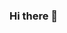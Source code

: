 ### Hi there 👋

<!--
**sonerkcardak/sonerkcardak** is a ✨ _special_ ✨ repository because its `README.md` (this file) appears on your GitHub profile.


## 🌐 Socials:
[![LinkedIn](https://img.shields.io/badge/LinkedIn-%230077B5.svg?logo=linkedin&logoColor=white)](https://linkedin.com/in/https://tr.linkedin.com/in/soner-%C3%A7ardak-6b2365162/en?trk=people-guest_people_search-card) 

# 💻 Tech Stack:
![C#](https://img.shields.io/badge/c%23-%23239120.svg?style=for-the-badge&logo=c-sharp&logoColor=white) ![C++](https://img.shields.io/badge/c++-%2300599C.svg?style=for-the-badge&logo=c%2B%2B&logoColor=white) ![C](https://img.shields.io/badge/c-%2300599C.svg?style=for-the-badge&logo=c&logoColor=white) ![Python](https://img.shields.io/badge/python-3670A0?style=for-the-badge&logo=python&logoColor=ffdd54) ![MySQL](https://img.shields.io/badge/mysql-%2300f.svg?style=for-the-badge&logo=mysql&logoColor=white)
# 📊 GitHub Stats:
![](https://github-readme-stats.vercel.app/api?username=sonerkcardak&theme=dark&hide_border=false&include_all_commits=true&count_private=true)<br/>
![](https://github-readme-streak-stats.herokuapp.com/?user=sonerkcardak&theme=dark&hide_border=false)<br/>
![](https://github-readme-stats.vercel.app/api/top-langs/?username=sonerkcardak&theme=dark&hide_border=false&include_all_commits=true&count_private=true&layout=compact)

### ✍️ Random Dev Quote
![](https://quotes-github-readme.vercel.app/api?type=horizontal&theme=radical)

<!-- Proudly created with GPRM ( https://gprm.itsvg.in ) -->
